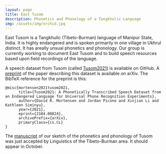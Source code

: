 ```yaml
---
layout: page
title: East Tusom
description: Phonetics and Phonology of a Tangkhulic Language
img: /assets/img/orchid.jpg
---
```


East Tusom is a Tangkhulic (Tibeto-Burman) language of Manipur State, India. It is highly endangered and is spoken primarily in one village in Ukhrul distinct. It has areally unsual phonetics and phonology. Our group is currently working to document East Tusom and to build speech resources based upon field recordings of the language.

A speech dataset from Tusom (called [Tusom2021](https://www.github.com/dmort27/tusom2021)) is available on GitHub. A [preprint](https://arxiv.org/abs/2104.00824) of the paper describing this dataset is available on arXiv. The BibTeX reference for the preprint is this:

```
@misc{mortensen2021tusom2021,
      title={Tusom2021: A Phonetically Transcribed Speech Dataset from an Endangered Language for Universal Phone Recognition Experiments}, 
      author={David R. Mortensen and Jordan Picone and Xinjian Li and Kathleen Siminyu},
      year={2021},
      eprint={2104.00824},
      archivePrefix={arXiv},
      primaryClass={cs.CL}
}
```
The [manuscript]({{site.baseurl}}/assets/pdf/mortensen2021east.pdf) of our sketch of the phonetics and phonology of Tusom was just accepted by Linguistics of the Tibeto-Burman area. It should appear in October.